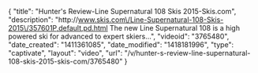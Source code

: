 {
    "title": "Hunter's Review-Line Supernatural 108 Skis 2015-Skis.com",
    "description": "http:\/\/www.skis.com\/Line-Supernatural-108-Skis-2015\/357601P,default,pd.html The new Line Supernatural 108 is a high powered ski for advanced to expert skiers...",
    "videoid": "3765480",
    "date_created": "1411361085",
    "date_modified": "1418181996",
    "type": "captivate",
    "layout": "video",
    "url": "\/v\/hunter-s-review-line-supernatural-108-skis-2015-skis-com\/3765480"
}